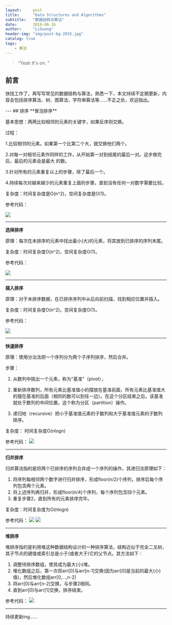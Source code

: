 ```yaml
---
layout:     post
title:      "Data Structures and Algorithms"
subtitle:   "数据结构与算法"
date:       2016-06-16
author:     "LiGuang"
header-img: "img/post-bg-2015.jpg"
catalog: true
tags:
    - 算法
---
```


> “Yeah It's on. ”


## 前言
快找工作了，再写写常见的数据结构与算法，熟悉一下，本文持续不定期更新，内容会包括排序算法、树、图算法、字符串算法等......不正之处，欢迎指出。
<p id = "build"></p>
---
## 排序
**冒泡排序**

基本思想：两两比较相邻的元素的关键字，如果反序则交换。

过程：

1.比较相邻的元素。如果第一个比第二个大，就交换他们两个。

2.对每一对相邻元素作同样的工作，从开始第一对到结尾的最后一对。这步做完后，最后的元素会是最大
的数。

3.针对所有的元素重复以上的步骤，除了最后一个。

4.持续每次对越来越少的元素重复上面的步骤，直到没有任何一对数字需要比较。

复杂度：时间复杂度是O(n^2)，空间复杂度是O(1)。

参考代码：

![](https://raw.githubusercontent.com/CoolIceFire/CoolIceFire.github.io/master/img/20160616/01.png)
****
**选择排序**

原理：每次在未排序的元素中找出最小(大)的元素，将其放到已排序的序列末尾。

复杂度：时间复杂度O(n^2)，空间复杂度O(1)。

参考代码：

![](https://raw.githubusercontent.com/CoolIceFire/CoolIceFire.github.io/master/img/20160616/02.png)
****
**插入排序**

原理：对于未排序数据，在已排序序列中从后向前扫描，找到相应位置并插入。

复杂度：时间复杂度O(n^2)，空间复杂度O(1)。

参考代码：

![](https://raw.githubusercontent.com/CoolIceFire/CoolIceFire.github.io/master/img/20160616/03.png)
****
**快速排序**

原理：使用分治法把一个序列分为两个子序列排序，然后合并。

步骤：

1. 从数列中挑出一个元素，称为"基准"（pivot），

2. 重新排序数列，所有元素比基准值小的摆放在基准前面，所有元素比基准值大的摆在基准的后面（相同的数可以到任一边）。在这个分区结束之后，该基准就处于数列的中间位置。这个称为分区（partition）操作。

3. 递归地（recursive）把小于基准值元素的子数列和大于基准值元素的子数列排序。

复杂度： 时间复杂度O(nlogn)

参考代码：
![](https://raw.githubusercontent.com/CoolIceFire/CoolIceFire.github.io/master/img/20160617/01.png)
****
**归并排序**

归并算法指的是将两个已排序的序列合并成一个序列的操作，其递归法原理如下：

1. 将序列每相邻两个数字进行归并排序，形成floor(n/2)个序列，排序后每个序列包含两个元素。
2. 将上述序列再归并，形成floor(n/4)个序列，每个序列包含四个元素。
3. 重复步骤2，直到所有的元素排序完毕。

复杂度：时间复杂度为O(nlogn)

参考代码：
![](https://raw.githubusercontent.com/CoolIceFire/CoolIceFire.github.io/master/img/20160621/011.png)
![](https://raw.githubusercontent.com/CoolIceFire/CoolIceFire.github.io/master/img/20160621/012.png)
****
**堆排序**

堆排序指的是利用堆这种数据结构设计的一种排序算法，结构近似于完全二叉树，其子节点的键值或索引总是小于(或者大于)它的父节点。其方法如下：

1. 调整待排序数组，使其成为最大(小)堆。
2. 堆化数组之后，第一次将arr[0]与arr[n-1]交换(因为arr[0]是当前的最大(小)值)，然后堆化数组arr[0,...,n-2]
3. 将arr[0]与arr[n-2]交换，与步骤2相同。
4. 直到arr[0]与arr[1]交换，排序结束。

参考代码：
![](https://raw.githubusercontent.com/CoolIceFire/CoolIceFire.github.io/master/img/20160621/013.png)
****

持续更新ing......